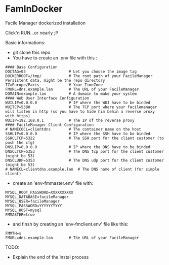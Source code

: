 # FamInDocker
Facile Manager dockerized installation

Click'n RUN...or nearly ;P

Basic informations:
  * git clone this repo
  * You have to create an .env file with this :
```
#### Base Configuration
DOCTAG=03                   # Let you choose the image tag
DOCKERROOT=/tmp/            # The root path of your FacileManager Persistent data, might be the repo directory
TZ=Europe/Paris             # Your TimeZone
FMURL=dns.example.lan       # The URL of your FacileManager
DOMAIN=example.lan          # A domain to make your system 
#### Web User Interface Configuration
WUILIP=0.0.0.0              # IP where the WUI have to be binded
WUITCP=5380                 # The TCP port where your facilemanager will listen in http (so you have to hide him behin a reverse proxy with https)
WUIIP=192.168.0.1           # The IP of the reverse proxy
#### FacileManager Client Configuration
# NAMECOCL=clientdns        # The container name on the host
SSHLIP=0.0.0.0              # IP where the SSH have to be binded
SSHCLTCP=5322               # The SSH port for the client customer (to push the cfg)
DNSLIP=0.0.0.0              # IP where the DNS have to be binded
DNSCLTCP=5353               # The DNS tcp port for the client customer (might be 53)
DNSCLUDP=5353               # The DNS udp port for the client customer (might be 53)
# NAMECL=clientdns.example.lan  # The DNS name of client (for simple client)
```

  * create an 'env-fmmaster.env' file with:
```
MYSQL_ROOT_PASSWORD=XXXXXXXXXX
MYSQL_DATABASE=facileManager
MYSQL_USER=facileManager
MYSQL_PASSWORD=YYYYYYYYYY
MYSQL_HOST=mysql
FMMASTER=true
```
  * and finsh by creating an 'env-fmclient.env' file like this:
```
FMMTH=s
FMURL=dns.example.lan       # The URL of your FacileManager
```


TODO:
  - Explain the end of the instal process

